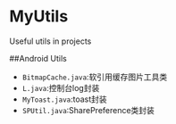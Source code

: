 # MyUtils
Useful utils in projects

##Android Utils
- `BitmapCache.java`:软引用缓存图片工具类
- `L.java`:控制台log封装
- `MyToast.java`:toast封装
- `SPUtil.java`:SharePreference类封装
